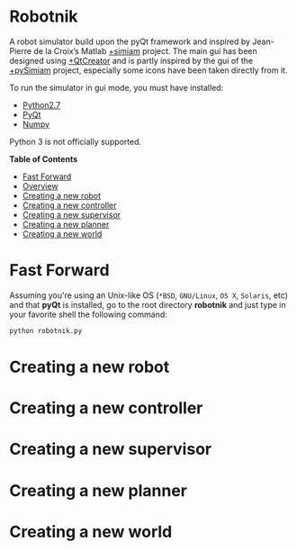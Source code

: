 Robotnik
========

A robot simulator build upon the pyQt framework and inspired
by Jean-Pierre de la Croix’s Matlab [+simiam](https://github.com/jdelacroix/simiam) project.
The main gui has been designed using [+QtCreator](http://qt-project.org/wiki/Category:Tools::QtCreator)
and is partly inspired by the gui of the
[+pySimiam](http://sourceforge.net/projects/pysimiam/) project, especially
some icons have been taken directly from it.

To run the simulator in gui mode, you must have installed:
* [Python2.7](http://www.python.org/getit/)
* [PyQt](http://www.riverbankcomputing.com/software/pyqt/intro)
* [Numpy](https://www.python.org/downloads/)

Python 3 is not officially supported.

**Table of Contents**

- [Fast Forward](#fast-forward)
- [Overview](#overview)
- [Creating a new robot](#robot)
- [Creating a new controller](#create-controller)
- [Creating a new supervisor](#create-supervisor)
- [Creating a new planner](#create-planner)
- [Creating a new world](#create-world)

# Fast Forward #

Assuming you're using an Unix-like OS (`*BSD`, `GNU/Linux`, `OS X`, `Solaris`,
etc) and that **pyQt** is installed, go to the root directory **robotnik** and
just type in your favorite shell the following command:

```python
python robotnik.py
```

# Creating a new robot #

# Creating a new controller #

# Creating a new supervisor #

# Creating a new planner #

# Creating a new world #
